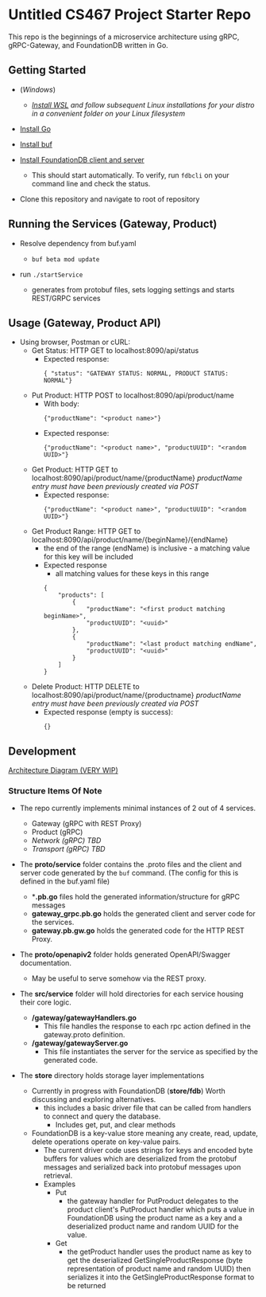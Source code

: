 # Untitled CS467 Project Starter Repo

This repo is the beginnings of a microservice architecture using gRPC, gRPC-Gateway, and FoundationDB written in Go. 

## Getting Started
- (*Windows*)
    - *[Install WSL](https://docs.microsoft.com/en-us/windows/wsl/install-win10) and follow subsequent Linux installations for your distro in a convenient folder on your Linux filesystem*

- [Install Go](https://golang.org/doc/install)

- [Install buf](https://docs.buf.build/installation/) 

- [Install FoundationDB client and server](https://apple.github.io/foundationdb/downloads.html)
    - This should start automatically. To verify, run `fdbcli` on your command line and check the status.

- Clone this repository and navigate to root of repository

## Running the Services (Gateway, Product)

- Resolve dependency from buf.yaml
    - `buf beta mod update`

- run `./startService`
    - generates from protobuf files, sets logging settings and starts REST/GRPC services

## Usage (Gateway, Product API)
- Using browser, Postman or cURL:
    - Get Status: HTTP GET to localhost:8090/api/status
        - Expected response:
            ```
            { "status": "GATEWAY STATUS: NORMAL, PRODUCT STATUS: NORMAL"}
            ```
    - Put Product: HTTP POST to localhost:8090/api/product/name
        - With body:
            ```
            {"productName": "<product name>"}
            ```
        - Expected response:
            ```
            {"productName": "<product name>", "productUUID": "<random UUID>"}
            ```
    - Get Product: HTTP GET to localhost:8090/api/product/name/{productName} *productName entry must have been previously created via POST*
        - Expected response:
            ```
            {"productName": "<product name>", "productUUID": "<random UUID>"}
            ```
    - Get Product Range: HTTP GET to localhost:8090/api/product/name/{beginName}/{endName}
        - the end of the range (endName) is inclusive - a matching value for this key will be included
        - Expected response
            - all matching values for these keys in this range
            ```
            {
                "products": [
                    {
                        "productName": "<first product matching beginName>",
                        "productUUID": "<uuid>"
                    },
                    {
                        "productName": "<last product matching endName",
                        "productUUID": "<uuid>"
                    }
                ]
            }
            ```
    - Delete Product: HTTP DELETE to localhost:8090/api/product/name/{productname} *productName entry must have been previously created via POST*
        - Expected response (empty is success):
            ```
            {}
            ```


## Development

[Architecture Diagram (VERY WIP)](https://lucid.app/lucidchart/invitations/accept/inv_0a8665be-2794-4854-8e4a-c162c88fc41e?viewport_loc=-291%2C-20%2C2718%2C1354%2C0_0)

### Structure Items Of Note
- The repo currently implements minimal instances of 2 out of 4 services.
    - Gateway (gRPC with REST Proxy)
    - Product (gRPC)
    - *Network (gRPC) TBD* 
    - *Transport (gRPC) TBD*

- The **proto/service** folder contains the .proto files and the client and server code generated by the `buf` command. (The config for this is defined in the buf.yaml file)
    - ***.pb.go** files hold the generated information/structure for gRPC messages
    - **gateway_grpc.pb.go** holds the generated client and server code for the services.
    - **gateway.pb.gw.go** holds the generated code for the HTTP REST Proxy.

- The **proto/openapiv2** folder holds generated OpenAPI/Swagger documentation.
    - May be useful to serve somehow via the REST proxy.

- The **src/service** folder will hold directories for each service housing their core logic.
    - **/gateway/gatewayHandlers.go**
        - This file handles the response to each rpc action defined in the gateway.proto definition. 
    - **/gateway/gatewayServer.go**
        - This file instantiates the server for the service as specified by the generated code. 

- The **store** directory holds storage layer implementations
    - Currently in progress with FoundationDB (**store/fdb**) Worth discussing and exploring alternatives.
        - this includes a basic driver file that can be called from handlers to connect and query the database.
            - Includes get, put, and clear methods
    - FoundationDB is a key-value store meaning any create, read, update, delete operations operate on key-value pairs.
        - The current driver code uses strings for keys and encoded byte buffers for values which are deserialized from the protobuf messages and serialized back into protobuf messages upon retrieval.
        - Examples
            - Put
                - the gateway handler for PutProduct delegates to the product client's PutProduct handler which puts a value in FoundationDB using the product name as a key and a deserialized product name and random UUID for the value.
            - Get
                - the getProduct handler uses the product name as key to get the deserialized GetSingleProductResponse (byte representation of product name and random UUID) then serializes it into the GetSingleProductResponse format to be returned
            


        

